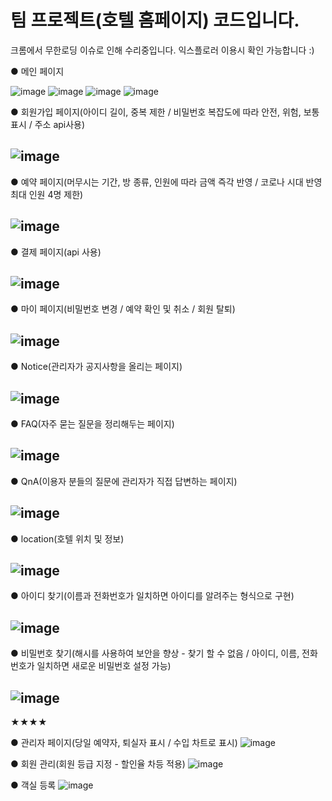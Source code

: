 # 팀 프로젝트(호텔 홈페이지) 코드입니다.

크롬에서 무한로딩 이슈로 인해 수리중입니다. 
익스플로러 이용시 확인 가능합니다 :) 

● 메인 페이지

![image](https://user-images.githubusercontent.com/92214330/167806773-e9fc3e3c-9ae0-40e8-b48a-766ad2b339f5.png)
![image](https://user-images.githubusercontent.com/92214330/167807177-017e6dc2-f19e-4af1-964f-4b634fae9219.png)
![image](https://user-images.githubusercontent.com/92214330/167807252-c54791c7-7c55-41cc-8a39-dc2ccecdc0b3.png)
![image](https://user-images.githubusercontent.com/92214330/167807565-44ae7726-ed5d-4e0b-9120-48abe6a13566.png)

● 회원가입 페이지(아이디 길이, 중복 제한 / 비밀번호 복잡도에 따라 안전, 위험, 보통 표시 / 주소 api사용)

![image](https://user-images.githubusercontent.com/92214330/167808127-7c448fb3-acb3-4244-930c-c99a24f71954.png)
----------------------------------------------------------------------------------------------------------------

● 예약 페이지(머무시는 기간, 방 종류, 인원에 따라 금액 즉각 반영 / 코로나 시대 반영 최대 인원 4명 제한)

![image](https://user-images.githubusercontent.com/92214330/167809721-0054ae9d-a51c-4161-8cf9-4af3f8ed1e53.png)
----------------------------------------------------------------------------------------------------------------

● 결제 페이지(api 사용)

![image](https://user-images.githubusercontent.com/92214330/167810096-e83f9c99-f823-449c-80f4-1e8cbe38536b.png)
----------------------------------------------------------------------------------------------------------------

● 마이 페이지(비밀번호 변경 / 예약 확인 및 취소 / 회원 탈퇴)

![image](https://user-images.githubusercontent.com/92214330/167810346-02a7f07f-75a1-4c02-8a2e-8722f513a365.png)
----------------------------------------------------------------------------------------------------------------

● Notice(관리자가 공지사항을 올리는 페이지)

![image](https://user-images.githubusercontent.com/92214330/167811695-b9c8c8e0-ced5-4d71-bee5-d126d5f09a2a.png)
----------------------------------------------------------------------------------------------------------------

● FAQ(자주 묻는 질문을 정리해두는 페이지)

![image](https://user-images.githubusercontent.com/92214330/167811953-edce70c0-887f-46da-b141-1b04658fd9df.png)
----------------------------------------------------------------------------------------------------------------

● QnA(이용자 분들의 질문에 관리자가 직접 답변하는 페이지)

![image](https://user-images.githubusercontent.com/92214330/167812084-3433b62f-2eb9-4cf1-8767-85329010981d.png)
----------------------------------------------------------------------------------------------------------------

● location(호텔 위치 및 정보)

![image](https://user-images.githubusercontent.com/92214330/167812218-0de46bbe-b13e-43db-80ce-a2863e7e2c89.png)
----------------------------------------------------------------------------------------------------------------

● 아이디 찾기(이름과 전화번호가 일치하면 아이디를 알려주는 형식으로 구현)

![image](https://user-images.githubusercontent.com/92214330/167812345-ede3eaad-6e0c-404a-8745-1718d5ced8e2.png)
----------------------------------------------------------------------------------------------------------------

● 비밀번호 찾기(해시를 사용하여 보안을 향상 - 찾기 할 수 없음 / 아이디, 이름, 전화번호가 일치하면 새로운 비밀번호 설정 가능)

![image](https://user-images.githubusercontent.com/92214330/167812541-c026c7d1-0862-4f7e-8c52-45e3746d5349.png)
----------------------------------------------------------------------------------------------------------------

★★★★

● 관리자 페이지(당일 예약자, 퇴실자 표시 / 수입 차트로 표시)
![image](https://user-images.githubusercontent.com/92214330/167823309-ea64dfe7-27d9-4f24-b4e5-e405b9b3608d.png)

● 회원 관리(회원 등급 지정 - 할인율 차등 적용)
![image](https://user-images.githubusercontent.com/92214330/167823472-551a06cd-c8eb-4c23-83b7-cb4cfc20094f.png)

● 객실 등록
![image](https://user-images.githubusercontent.com/92214330/167823640-39779bb2-7220-4072-86dd-f46ec96cbb1b.png)


